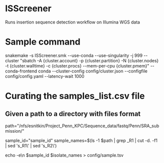 # ISScreener
Runs insertion sequence detection workflow on Illumina WGS data

# Sample command
snakemake -s ISScreener.smk --use-conda --use-singularity -j 999 --cluster "sbatch -A {cluster.account} -p {cluster.partition} -N {cluster.nodes}  -t {cluster.walltime} -c {cluster.procs} --mem-per-cpu {cluster.pmem}" --conda-frontend conda --cluster-config config/cluster.json --configfile config/config.yaml --latency-wait 1000

# Curating the samples_list.csv file
## Given a path to a directory with files format

path="/nfs/esnitkin/Project_Penn_KPC/Sequence_data/fastq/Penn/SRA_submission/"

sample_id="sample_id"
sample_names=$(ls -1 $path | grep _R1 |  cut -d. -f1 | sed 's\_R1\\' | sed 's\_R2\\')

echo -e\n $sample_id $isolate_names > config/sample.tsv